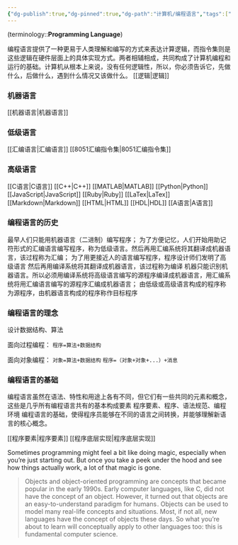 ```yaml
---
{"dg-publish":true,"dg-pinned":true,"dg-path":"计算机/编程语言","tags":["Programming"],"permalink":"/计算机/编程语言/","pinned":true,"dgPassFrontmatter":true,"noteIcon":"","created":"2024-05-21T15:20:28.640+08:00","updated":"2024-09-21T00:24:47.597+08:00"}
---
```


(terminology::**Programming Language**)

编程语言提供了一种更易于人类理解和编写的方式来表达计算逻辑，而指令集则是这些逻辑在硬件层面上的具体实现方式。两者相辅相成，共同构成了计算机编程和运行的基础。计算机从根本上来说，没有任何逻辑性，所以，你必须告诉它，先做什么，后做什么，遇到什么情况又该做什么。
[[逻辑\|逻辑]]
### 机器语言
[[机器语言\|机器语言]]

### 低级语言
[[汇编语言\|汇编语言]]
[[8051汇编指令集\|8051汇编指令集]]

### 高级语言
[[C语言\|C语言]]
[[C++\|C++]]
[[MATLAB\|MATLAB]]
[[Python\|Python]]
[[JavaScript\|JavaScript]]
[[Ruby\|Ruby]]
[[LaTex\|LaTex]]
[[Markdown\|Markdown]]
[[HTML\|HTML]]
[[HDL\|HDL]]
[[A语言\|A语言]]
### 编程语言的历史
最早人们只能用机器语言（二进制）编写程序；
为了方便记忆，人们开始用助记符形式的汇编语言编写程序，称为低级语言。然后再用汇编系统将其翻译成机器语言，该过程称为汇编；
为了用更接近人的语言编写程序，程序设计师们发明了高级语言
然后再用编译系统将其翻译成机器语言，该过程称为编译
机器只能识别机器语言。所以必须用编译系统将高级语言编写的源程序编译成机器语言，用汇编系统将用汇编语言编写的源程序汇编成机器语言；
由低级或高级语言构成的程序称为源程序，由机器语言构成的程序称作目标程序
### 编程语言的理念
设计数据结构、算法


面向过程编程：
` 程序=算法+数据结构 `

面向对象编程：
` 对象=算法+数据结构 `
` 程序=（对象+对象+...）+消息 `

### 编程语言的基础
编程语言虽然在语法、特性和用途上各有不同，但它们有一些共同的元素和概念，这些是几乎所有编程语言共有的基本构成要素
程序要素、程序、语法规范、编程环境
编程语言的基础，使得程序员能够在不同的语言之间转换，并能够理解新语言的核心概念。

[[程序要素\|程序要素]]
[[程序底层实现\|程序底层实现]]

Sometimes programming might feel a bit like doing magic, especially when you’re just starting out. But once you take a peek under the hood and see how things actually work, a lot of that magic is gone.  


>Objects and object-oriented programming are concepts that became popular in the early 1990s. Early computer languages, like C, did not have the concept of an object. However, it turned out that objects are an easy-to-understand paradigm for humans . Objects can be used to model many real-life concepts and situations. Most, if not all, new languages have the concept of objects these days. So what you’re about to learn will conceptually apply to other languages too: this is fundamental computer science.



